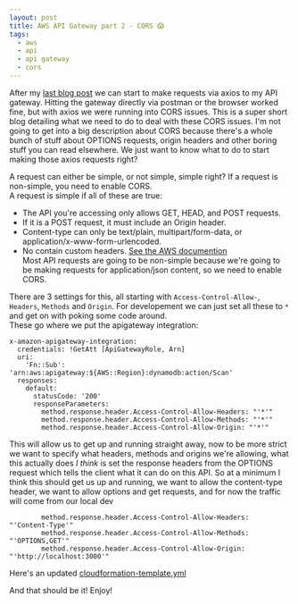 ```yaml
---
layout: post
title: AWS API Gateway part 2 - CORS 😱
tags:
  - aws
  - api
  - api gateway
  - cors
---
```

After my [last blog post](/aws-api-dynamodb) we can start to make requests via axios to my API gateway. Hitting the gateway directly via postman or the browser worked fine, but with axios we were running into CORS issues. This is a super short blog detailing what we need to do to deal with these CORS issues. I'm not going to get into a big description about CORS because there's a whole bunch of stuff about OPTIONS requests, origin headers and other boring stuff you can read elsewhere. We just want to know what to do to start making those axios requests right?

A request can either be simple, or not simple, simple right? If a request is non-simple, you need to enable CORS.  
A request is simple if all of these are true:
 - The API you're accessing only allows GET, HEAD, and POST requests.
 - If it is a POST request, it must include an Origin header.
 - Content-type can only be text/plain, multipart/form-data, or application/x-www-form-urlencoded.
 - No contain custom headers.
[See the AWS documention](https://docs.aws.amazon.com/apigateway/latest/developerguide/how-to-cors.html)  
Most API requests are going to be non-simple because we're going to be making requests for application/json content, so we need to enable CORS.

There are 3 settings for this, all starting with `Access-Control-Allow-`, `Headers`, `Methods` and `Origin`. For developement we can just set all these to `*` and get on with poking some code around.  
These go where we put the apigateway integration:
```
x-amazon-apigateway-integration:
  credentials: !GetAtt [ApiGatewayRole, Arn]
  uri:
    'Fn::Sub': 'arn:aws:apigateway:${AWS::Region}:dynamodb:action/Scan'
  responses:
    default:
      statusCode: '200'
      responseParameters:
        method.response.header.Access-Control-Allow-Headers: "'*'"
        method.response.header.Access-Control-Allow-Methods: "'*'"
        method.response.header.Access-Control-Allow-Origin: "'*'"
```
This will allow us to get up and running straight away, now to be more strict we want to specify what headers, methods and origins we're allowing, what this actually does *I think* is set the response headers from the OPTIONS request which tells the client what it can do on this API. So at a minimum I think this should get us up and running, we want to allow the content-type header, we want to allow options and get requests, and for now the traffic will come from our local dev

```
        method.response.header.Access-Control-Allow-Headers: "'Content-Type'"
        method.response.header.Access-Control-Allow-Methods: "'OPTIONS,GET'"
        method.response.header.Access-Control-Allow-Origin: "'http://localhost:3000'"
```

Here's an updated [cloudformation-template.yml](/assets/aws-api-cors-template.yaml)

And that should be it! Enjoy!